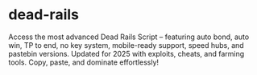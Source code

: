 # dead-rails
Access the most advanced Dead Rails Script – featuring auto bond, auto win, TP to end, no key system, mobile-ready support, speed hubs, and pastebin versions. Updated for 2025 with exploits, cheats, and farming tools. Copy, paste, and dominate effortlessly!
